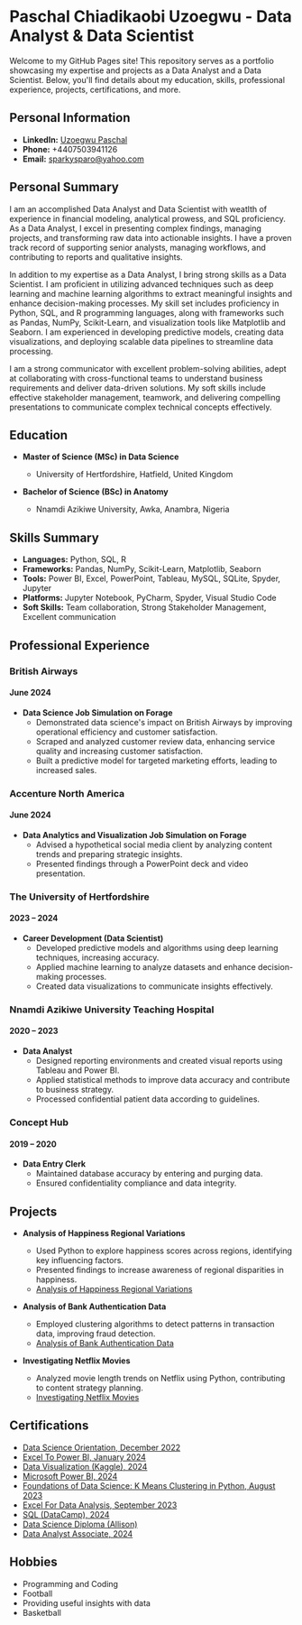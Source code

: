 # Paschal Chiadikaobi Uzoegwu - Data Analyst & Data Scientist

Welcome to my GitHub Pages site! This repository serves as a portfolio showcasing my expertise and projects as a Data Analyst and a Data Scientist. Below, you'll find details about my education, skills, professional experience, projects, certifications, and more.

## Personal Information

- **LinkedIn:** [Uzoegwu Paschal](https://www.linkedin.com/in/uzoegwu-paschal)
- **Phone:** +4407503941126
- **Email:** sparkysparo@yahoo.com

## Personal Summary

I am an accomplished Data Analyst and Data Scientist with weatlth of experience in financial modeling, analytical prowess, and SQL proficiency. As a Data Analyst, I excel in presenting complex findings, managing projects, and transforming raw data into actionable insights. I have a proven track record of supporting senior analysts, managing workflows, and contributing to reports and qualitative insights.

In addition to my expertise as a Data Analyst, I bring strong skills as a Data Scientist. I am proficient in utilizing advanced techniques such as deep learning and machine learning algorithms to extract meaningful insights and enhance decision-making processes. My skill set includes proficiency in Python, SQL, and R programming languages, along with frameworks such as Pandas, NumPy, Scikit-Learn, and visualization tools like Matplotlib and Seaborn. I am experienced in developing predictive models, creating data visualizations, and deploying scalable data pipelines to streamline data processing.

I am a strong communicator with excellent problem-solving abilities, adept at collaborating with cross-functional teams to understand business requirements and deliver data-driven solutions. My soft skills include effective stakeholder management, teamwork, and delivering compelling presentations to communicate complex technical concepts effectively.

## Education

- **Master of Science (MSc) in Data Science**
  - University of Hertfordshire, Hatfield, United Kingdom

- **Bachelor of Science (BSc) in Anatomy**
  - Nnamdi Azikiwe University, Awka, Anambra, Nigeria

## Skills Summary

- **Languages:** Python, SQL, R
- **Frameworks:** Pandas, NumPy, Scikit-Learn, Matplotlib, Seaborn
- **Tools:** Power BI, Excel, PowerPoint, Tableau, MySQL, SQLite, Spyder, Jupyter
- **Platforms:** Jupyter Notebook, PyCharm, Spyder, Visual Studio Code
- **Soft Skills:** Team collaboration, Strong Stakeholder Management, Excellent communication

## Professional Experience

### British Airways
#### June 2024

- **Data Science Job Simulation on Forage**
  - Demonstrated data science's impact on British Airways by improving operational efficiency and customer satisfaction.
  - Scraped and analyzed customer review data, enhancing service quality and increasing customer satisfaction.
  - Built a predictive model for targeted marketing efforts, leading to increased sales.

### Accenture North America
#### June 2024

- **Data Analytics and Visualization Job Simulation on Forage**
  - Advised a hypothetical social media client by analyzing content trends and preparing strategic insights.
  - Presented findings through a PowerPoint deck and video presentation.

### The University of Hertfordshire
#### 2023 – 2024

- **Career Development (Data Scientist)**
  - Developed predictive models and algorithms using deep learning techniques, increasing accuracy.
  - Applied machine learning to analyze datasets and enhance decision-making processes.
  - Created data visualizations to communicate insights effectively.

### Nnamdi Azikiwe University Teaching Hospital
#### 2020 – 2023

- **Data Analyst**
  - Designed reporting environments and created visual reports using Tableau and Power BI.
  - Applied statistical methods to improve data accuracy and contribute to business strategy.
  - Processed confidential patient data according to guidelines.

### Concept Hub
#### 2019 – 2020

- **Data Entry Clerk**
  - Maintained database accuracy by entering and purging data.
  - Ensured confidentiality compliance and data integrity.

## Projects

- **Analysis of Happiness Regional Variations**
  - Used Python to explore happiness scores across regions, identifying key influencing factors.
  - Presented findings to increase awareness of regional disparities in happiness.
  - [Analysis of Happiness Regional Variations](https://github.com/sparkysparo/Analysis-of-Happiness-Regional-Variations.Paschal-Uzoegwu-21063051.ADS-Assignment)

- **Analysis of Bank Authentication Data**
  - Employed clustering algorithms to detect patterns in transaction data, improving fraud detection.
  - [Analysis of Bank Authentication Data](https://github.com/sparkysparo/Analysis-of-Bank-Authentication-Data.Paschal-Uzoegwu-21063051.ADS-Project-On-Clustering-And-Fitting)

- **Investigating Netflix Movies**
  - Analyzed movie length trends on Netflix using Python, contributing to content strategy planning.
  - [Investigating Netflix Movies](https://github.com/sparkysparo/Investigating-Netflix-Movies)


## Certifications

- [Data Science Orientation, December 2022](https://www.linkedin.com/in/uzoegwu-paschal/details/certifications/)
- [Excel To Power BI, January 2024](https://www.linkedin.com/in/uzoegwu-paschal/details/certifications/)
- [Data Visualization (Kaggle), 2024](https://www.linkedin.com/in/uzoegwu-paschal/details/certifications/)
- [Microsoft Power BI, 2024](https://www.linkedin.com/in/uzoegwu-paschal/details/certifications/)
- [Foundations of Data Science: K Means Clustering in Python, August 2023](https://www.linkedin.com/in/uzoegwu-paschal/details/certifications/)
- [Excel For Data Analysis, September 2023](https://www.linkedin.com/in/uzoegwu-paschal/details/certifications/)
- [SQL (DataCamp), 2024](https://www.linkedin.com/in/uzoegwu-paschal/details/certifications/)
- [Data Science Diploma (Allison)](https://www.linkedin.com/in/uzoegwu-paschal/details/certifications/)
- [Data Analyst Associate, 2024](https://www.linkedin.com/in/uzoegwu-paschal/details/certifications/)

## Hobbies

- Programming and Coding
- Football
- Providing useful insights with data
- Basketball

